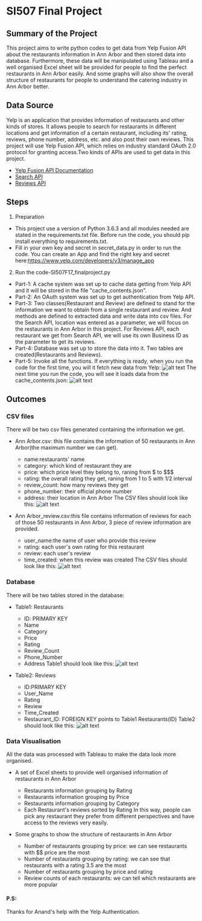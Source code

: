 # SI507 Final Project

## Summary of the Project
This project aims to write python codes to get data from Yelp Fusion API about the restaurants information in Ann Arbor and then stored data into database.
Furthermore, these data will be manipulated using Tableau and a well organised Excel sheet will be provided for people to find the perfect restaurants in Ann Arbor easily. And some graphs will also show the overall structure of restaurants for people to understand the catering industry in Ann Arbor better.


## Data Source
Yelp is an application that provides information of restaurants and other kinds of stores. It allows people to search for restaurants in different locations and get information of a certain restaurant, including its' rating, reviews, phone number, address, etc. and also post their own reviews.
This project will use Yelp Fusion API, which relies on industry standard OAuth 2.0 protocol for granting access.Two kinds of APIs are used to get data in this project.
* [Yelp Fusion API Documentation](https://www.yelp.com/developers/documentation/v3)
* [Search API](https://www.yelp.com/developers/documentation/v3/business_search)
* [Reviews API](https://www.yelp.com/developers/documentation/v3/business_reviews)


## Steps
1. Preparation
* This project use a version of Python 3.6.3 and all modules needed are stated in the requirements.txt file. Before run the code, you should pip install everything to requirements.txt.
* Fill in your own key and secret in secret_data.py in order to run the code. You can create an App and find the right key and secret here:https://www.yelp.com/developers/v3/manage_app

2. Run the code-SI507F17_finalproject.py
* Part-1: A cache system was set up to cache data getting from Yelp API and it will be stored in the file "cache_contents.json". 
* Part-2: An OAuth system was set up to get authentication from Yelp API. 
* Part-3: Two classes(Restaurant and Review) are defined to stand for the information we want to obtain from a single restaurant and review. And methods are defined to extracted data and write data into csv files. For the Search API, location was entered as a parameter, we will focus on the restaurants in Ann Arbor in this project. For Reviews API, each restaurant we get from Search API, we will use its own Business ID as the parameter to get its reviews.
* Part-4: Database was set up to store the data into it. Two tables are created(Restaurants and Reviews).
* Part-5: Invoke all the functions.
If everything is ready, when you run the code for the first time, you will it fetch new data from Yelp:
![alt text](imgs/1.PNG)
The next time you run the code, you will see it loads data from the cache_contents.json:
![alt text](imgs/4.PNG)

## Outcomes
### CSV files
There will be two csv files generated containing the information we get.
* Ann Arbor.csv: this file contains the information of 50 restaurants in Ann Arbor(the maximum number we can get).
  * name:restaurants' name
  * category: which kind of restaurant they are
  * price: which price level they belong to, raning from $ to $$$
  * rating: the overall rating they get, raning from 1 to 5 with 1/2 interval
  * review_count: how many reviews they get
  * phone_number: their official phone number
  * address: their location in Ann Arbor
The CSV files should look like this:
![alt text](imgs/3.PNG)

* Ann Arbor_review.csv:this file contains information of reviews for each of those 50 restaurants in Ann Arbor, 3 piece of review information are provided.
  * user_name:the name of user who provide this review
  * rating: each user's own rating for this restaurant
  * review: each user's review
  * time_created: when this review was created
The CSV files should look like this:
![alt text](imgs/3.PNG)

### Database
There will be two tables stored in the database:
* Table1: Restaurants
  * ID: PRIMARY KEY
  * Name
  * Category
  * Price
  * Rating
  * Review_Count
  * Phone_Number
  * Address
Table1 should look like this:
![alt text](imgs/5.PNG)

* Table2: Reviews
  * ID:PRIMARY KEY
  * User_Name
  * Rating
  * Review
  * Time_Created
  * Restaurant_ID: FOREIGN KEY points to Table1 Restaurants(ID)
Table2 should look like this:
![alt text](imgs/6.PNG)

### Data Visualisation
All the data was processed with Tableau to make the data look more organised.
* A set of Excel sheets to provide well organised information of restaurants in Ann Arbor
  * Restaurants information grouping by Rating
  * Restaurants information grouping by Price
  * Restaurants information grouping by Category
  * Each Restaurant's reviews sorted by Rating
In this way, people can pick any restaurant they prefer from different perspectives and have access to the reviews very easily.

* Some graphs to show the structure of restaurants in Ann Arbor
  * Number of restaurants grouping by price: we can see restaurants with $$ price are the most
  * Number of restaurants grouping by rating: we can see that restaurants with a rating 3.5 are the most
  * Number of restaurants grouping by price and rating
  * Review counts of each restaurants: we can tell which restaurants are more popular 


#### P.S:
Thanks for Anand's help with the Yelp Authentication. 


